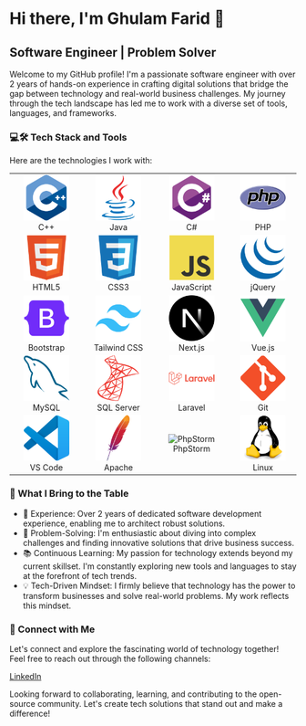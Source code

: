 # Hi there, I'm Ghulam Farid 👋

## Software Engineer | Problem Solver

Welcome to my GitHub profile! I'm a passionate software engineer with over 2 years of hands-on experience in crafting digital solutions that bridge the gap between technology and real-world business challenges. My journey through the tech landscape has led me to work with a diverse set of tools, languages, and frameworks.

### 💻🛠️ Tech Stack and Tools

Here are the technologies I work with:

<table width="100%">
<tr>
    <td align='center' width="190">
        <img src="https://raw.githubusercontent.com/devicons/devicon/master/icons/cplusplus/cplusplus-original.svg" alt="C++" width="80" height="80" />
        <br>C++
    </td>
    <td align='center' width="190">
        <img src="https://raw.githubusercontent.com/devicons/devicon/master/icons/java/java-original.svg" alt="Java" width="80" height="80" />
        <br>Java
    </td>
    <td align='center' width="190">
        <img src="https://raw.githubusercontent.com/devicons/devicon/master/icons/csharp/csharp-original.svg" alt="C#" width="80" height="80" />
        <br>C#
    </td>
    <td align='center' width="190">
        <img src="https://raw.githubusercontent.com/devicons/devicon/master/icons/php/php-original.svg" alt="PHP" width="80" height="80" />
        <br>PHP
    </td>
</tr>
<tr>
    <td align='center' width="190">
        <img src="https://raw.githubusercontent.com/devicons/devicon/master/icons/html5/html5-original.svg" alt="HTML5" width="80" height="80" />
        <br>HTML5
    </td>
    <td align='center' width="190">
        <img src="https://raw.githubusercontent.com/devicons/devicon/master/icons/css3/css3-original.svg" alt="CSS3" width="80" height="80" />
        <br>CSS3
    </td>
    <td align='center' width="190">
        <img src="https://raw.githubusercontent.com/devicons/devicon/master/icons/javascript/javascript-original.svg" alt="JavaScript" width="80" height="80" />
        <br>JavaScript
    </td>
    <td align='center' width="190">
        <img src="https://raw.githubusercontent.com/devicons/devicon/master/icons/jquery/jquery-original.svg" alt="jQuery" width="80" height="80" />
        <br>jQuery
    </td>
</tr>
<tr>
    <td align='center' width="190">
        <img src="https://raw.githubusercontent.com/devicons/devicon/master/icons/bootstrap/bootstrap-plain.svg" alt="Bootstrap" width="80" height="80" />
        <br>Bootstrap
    </td>
    <td align='center' width="190">
        <img src="https://raw.githubusercontent.com/devicons/devicon/master/icons/tailwindcss/tailwindcss-original.svg" alt="Tailwind CSS" width="80" height="80" />
        <br>Tailwind CSS
    </td>
    <td align='center' width="190">
        <img src="https://raw.githubusercontent.com/devicons/devicon/master/icons/nextjs/nextjs-original.svg" alt="Next.js" width="80" height="80" />
        <br>Next.js
    </td>
    <td align='center' width="190">
        <img src="https://raw.githubusercontent.com/devicons/devicon/master/icons/vuejs/vuejs-original.svg" alt="Vue.js" width="80" height="80" />
        <br>Vue.js
    </td>
</tr>
<tr>
    <td align='center' width="190">
        <img src="https://raw.githubusercontent.com/devicons/devicon/master/icons/mysql/mysql-original.svg" alt="MySQL" width="80" height="80" />
        <br>MySQL
    </td>
    <td align='center' width="190">
        <img src="https://raw.githubusercontent.com/devicons/devicon/master/icons/microsoftsqlserver/microsoftsqlserver-plain.svg" alt="SQL Server" width="80" height="80" />
        <br>SQL Server
    </td>
    <td align='center' width="190">
        <img src="https://raw.githubusercontent.com/devicons/devicon/master/icons/laravel/laravel-original-wordmark.svg" alt="Laravel" width="80" height="80" />
        <br>Laravel
    </td>
    <td align='center' width="190">
        <img src="https://raw.githubusercontent.com/devicons/devicon/master/icons/git/git-original.svg" alt="Git" width="80" height="80" />
        <br>Git
    </td>
</tr>
<tr>
    <td align='center' width="190">
        <img src="https://raw.githubusercontent.com/devicons/devicon/master/icons/vscode/vscode-original.svg" alt="VS Code" width="80" height="80" />
        <br>VS Code
    </td>
    <td align='center' width="190">
        <img src="https://raw.githubusercontent.com/devicons/devicon/master/icons/apache/apache-original.svg" alt="Apache" width="80" height="80" />
        <br>Apache
    </td>
    <td align='center' width="190">
        <img src="https://www.svgrepo.com/show/354184/phpstorm.svg" alt="PhpStorm" width="80" height="80" />
        <br>PhpStorm
    </td>
    <td align='center' width="190">
        <img src="https://raw.githubusercontent.com/devicons/devicon/master/icons/linux/linux-original.svg" alt="Linux" width="80" height="80" />
        <br>Linux
    </td>
</tr>
</table>

### 🌟 What I Bring to the Table

- 🚀 Experience: Over 2 years of dedicated software development experience, enabling me to architect robust solutions.
- 🎯 Problem-Solving: I'm enthusiastic about diving into complex challenges and finding innovative solutions that drive business success.
- 📚 Continuous Learning: My passion for technology extends beyond my current skillset. I'm constantly exploring new tools and languages to stay at the forefront of tech trends.
- 💡 Tech-Driven Mindset: I firmly believe that technology has the power to transform businesses and solve real-world problems. My work reflects this mindset.

### 🔗 Connect with Me
Let's connect and explore the fascinating world of technology together! Feel free to reach out through the following channels:

[LinkedIn](https://www.linkedin.com/in/ghulam-farid)

Looking forward to collaborating, learning, and contributing to the open-source community. Let's create tech solutions that stand out and make a difference!

<!--
**ghulam-farid/ghulam-farid** is a ✨ _special_ ✨ repository because its `README.md` (this file) appears on your GitHub profile.

Here are some ideas to get you started:

- 🔭 I’m currently working on ...
- 🌱 I’m currently learning ...
- 👯 I’m looking to collaborate on ...
- 🤔 I’m looking for help with ...
- 💬 Ask me about ...
- 📫 How to reach me: ...
- 😄 Pronouns: ...
- ⚡ Fun fact: ...
-->
